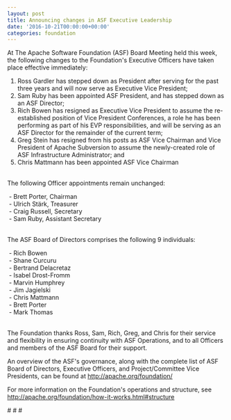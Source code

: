 ```yaml
---
layout: post
title: Announcing changes in ASF Executive Leadership
date: '2016-10-21T00:00:00+00:00'
categories: foundation
---
```

<div>At The Apache Software Foundation (ASF) Board Meeting held this week, the following changes to the Foundation's Executive Officers have taken place effective immediately:</div> 
  <p> </p> 
  <ol> 
    <li>Ross Gardler has stepped down as President after serving for the past three years and will now serve as Executive Vice President;</li> 
    <li>Sam Ruby has been appointed ASF President, and has stepped down as an ASF Director;</li> 
    <li>Rich Bowen has resigned as Executive Vice President to assume the re-established position of Vice President Conferences, a role he has been performing as part of his EVP responsibilities, and will be serving as an ASF Director for the remainder of the current term;&nbsp;</li> 
    <li>Greg Stein has resigned from his posts as ASF Vice Chairman and Vice President of Apache Subversion to assume the newly-created role of ASF Infrastructure Administrator; and</li> 
    <li>Chris Mattmann has been appointed ASF Vice Chairman</li> 
  </ol> 
  <p><br />The following Officer appointments remain unchanged:</p> 
  <div> 
    <p>&nbsp;- Brett Porter, Chairman<br />&nbsp;- Ulrich Stärk, Treasurer<br />&nbsp;- Craig Russell, Secretary<br />&nbsp;- Sam Ruby, Assistant Secretary</p> 
    <p><br />The ASF Board of Directors comprises the following 9 individuals:</p> 
    <p>&nbsp;- Rich Bowen<br />&nbsp;- Shane Curcuru<br />&nbsp;- Bertrand Delacretaz<br />&nbsp;- Isabel Drost-Fromm<br />&nbsp;- Marvin Humphrey<br />&nbsp;- Jim Jagielski<br />&nbsp;- Chris Mattmann<br />&nbsp;- Brett Porter<br />&nbsp;- Mark Thomas </p> 
    <p><br />The Foundation thanks Ross, Sam, Rich, Greg, and Chris for their service and flexibility in ensuring continuity with ASF Operations, and to all Officers and members of the ASF Board for their support.</p> 
  </div> 
  <div> 
    <p>An overview of the ASF's governance, along with the complete list of ASF Board of Directors, Executive Officers, and Project/Committee Vice Presidents, can be found at <a href="http://apache.org/foundation/">http://apache.org/foundation/</a></p> 
  </div> 
  <div> 
    <p>For more information on the Foundation's operations and structure, see <a href="http://apache.org/foundation/how-it-works.html#structure">http://apache.org/foundation/how-it-works.html#structure</a></p> 
    <p># # #</p> 
  </div>
